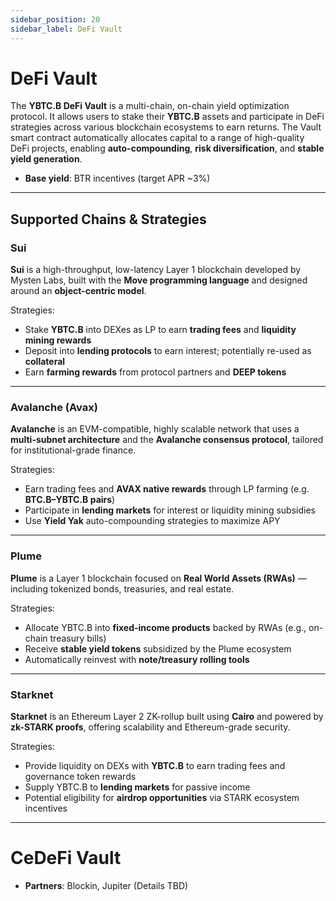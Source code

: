 ```yaml
---
sidebar_position: 20
sidebar_label: DeFi Vault
---
```


# DeFi Vault

The **YBTC.B DeFi Vault** is a multi-chain, on-chain yield optimization protocol. It allows users to stake their **YBTC.B** assets and participate in DeFi strategies across various blockchain ecosystems to earn returns. The Vault smart contract automatically allocates capital to a range of high-quality DeFi projects, enabling **auto-compounding**, **risk diversification**, and **stable yield generation**.

- **Base yield**: BTR incentives (target APR ~3%)

---

## Supported Chains & Strategies

###  Sui

**Sui** is a high-throughput, low-latency Layer 1 blockchain developed by Mysten Labs, built with the **Move programming language** and designed around an **object-centric model**.

Strategies:
- Stake **YBTC.B** into DEXes as LP to earn **trading fees** and **liquidity mining rewards**
- Deposit into **lending protocols** to earn interest; potentially re-used as **collateral**
- Earn **farming rewards** from protocol partners and **DEEP tokens**

---

###  Avalanche (Avax)

**Avalanche** is an EVM-compatible, highly scalable network that uses a **multi-subnet architecture** and the **Avalanche consensus protocol**, tailored for institutional-grade finance.

Strategies:
- Earn trading fees and **AVAX native rewards** through LP farming (e.g. **BTC.B–YBTC.B pairs**)
- Participate in **lending markets** for interest or liquidity mining subsidies
- Use **Yield Yak** auto-compounding strategies to maximize APY

---

###  Plume

**Plume** is a Layer 1 blockchain focused on **Real World Assets (RWAs)** — including tokenized bonds, treasuries, and real estate.

Strategies:
- Allocate YBTC.B into **fixed-income products** backed by RWAs (e.g., on-chain treasury bills)
- Receive **stable yield tokens** subsidized by the Plume ecosystem
- Automatically reinvest with **note/treasury rolling tools**

---

###  Starknet

**Starknet** is an Ethereum Layer 2 ZK-rollup built using **Cairo** and powered by **zk-STARK proofs**, offering scalability and Ethereum-grade security.

Strategies:
- Provide liquidity on DEXs with **YBTC.B** to earn trading fees and governance token rewards
- Supply YBTC.B to **lending markets** for passive income
- Potential eligibility for **airdrop opportunities** via STARK ecosystem incentives

---

# CeDeFi Vault

- **Partners**: Blockin, Jupiter (Details TBD)
